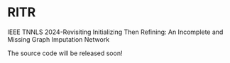 # RITR
IEEE TNNLS 2024-Revisiting Initializing Then Refining: An Incomplete and Missing Graph Imputation Network

The source code will be released soon!
